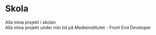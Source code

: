 # Skola
Alla mina projekt i skolan <br>
Alla mina projekt under min tid på Medieinstitutet - Front End Developer
